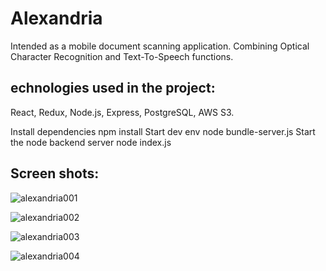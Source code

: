 # Alexandria 

Intended as a mobile document scanning application. Combining Optical Character Recognition and Text-To-Speech functions. 

## echnologies used in the project:

React, Redux, Node.js, Express, PostgreSQL, AWS S3.


Install dependencies
    npm install
Start dev env
    node bundle-server.js
Start the node backend server
    node index.js
## Screen shots:

![alexandria001](https://user-images.githubusercontent.com/49070258/63098442-3dc55e80-bf73-11e9-83c0-ed7cf5f21c08.PNG)

![alexandria002](https://user-images.githubusercontent.com/49070258/63098655-a1e82280-bf73-11e9-88e0-c0e2129e7ce6.PNG)

![alexandria003](https://user-images.githubusercontent.com/49070258/63098443-3dc55e80-bf73-11e9-8191-e98f241ba60f.PNG)

![alexandria004](https://user-images.githubusercontent.com/49070258/63098444-3dc55e80-bf73-11e9-9083-60a70d757e6e.PNG)

